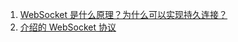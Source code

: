 1. [WebSocket 是什么原理？为什么可以实现持久连接？](https://www.zhihu.com/question/20215561)
2. [介绍的 WebSocket 协议](https://www.tutorialspoint.com/websockets/index.htm)